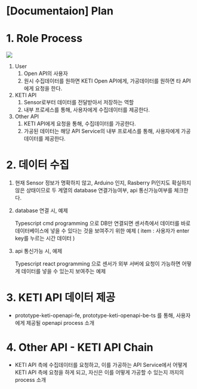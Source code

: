 # [Documentaion] Plan

# 1. Role Process

![](https://user-images.githubusercontent.com/52296323/144570990-3b1a8939-9b15-4810-89ea-026aa108a390.png)

1. User
   1. Open API의 사용자
   2. 원시 수집데이터를 원하면 KETI Open API에게, 가공데이터를 원하면 타 API에게 요청을 한다.
2. KETI API
   1. Sensor로부터 데이터를 전달받아서 저장하는 역할
   2. 내부 프로세스를 통해, 사용자에게 수집데이터를 제공한다.
3. Other API
   1. KETI API에게 요청을 통해, 수집데이터를 가공한다.
   2. 가공된 데이터는 해당 API Service의 내부 프로세스를 통해, 사용자에게 가공데이터를 제공한다.

# 2. 데이터 수집

1. 현재 Sensor 정보가 명확하지 않고, Arduino 인지, Rasberry Pi인지도 확실하지 않은 상태이므로 두 계열의 database 연결가능여부, api 통신가능여부를 체크한다.
2. database 연결 시, 예제

   Typescript cmd programming 으로 DB만 연결되면 센서측에서 데이터를 바로 데이터베이스에 넣을 수 있다는 것을 보여주기 위한 예제 ( item : 사용자가 enter key를 누르는 시간 데이터 )

3. api 통신가능 시, 예제

   Typescript react programming 으로 센서가 외부 서버에 요청이 가능하면 어떻게 데이터를 넣을 수 있는지 보여주는 예제

# 3. KETI API 데이터 제공

- prototype-keti-openapi-fe, prototype-keti-openapi-be-ts 를 통해, 사용자에게 제공될 openapi process 소개

# 4. Other API - KETI API Chain

- KETI API 측에 수집데이터를 요청하고, 이를 가공하는 API Service에서 어떻게 KETI API 측에 요청을 하게 되고, 자신은 이를 어떻게 가공할 수 있는지 까지의 process 소개
